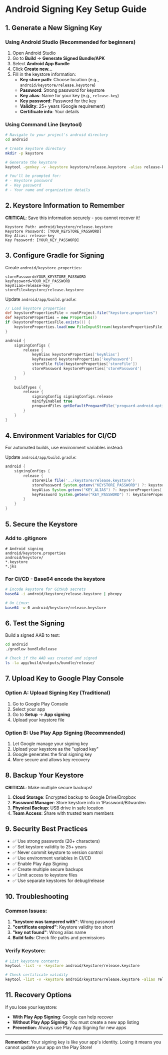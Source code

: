 # Android Signing Key Setup Guide

## 1. Generate a New Signing Key

### Using Android Studio (Recommended for beginners)
1. Open Android Studio
2. Go to **Build** → **Generate Signed Bundle/APK**
3. Select **Android App Bundle**
4. Click **Create new...**
5. Fill in the keystore information:
   - **Key store path**: Choose location (e.g., `android/keystore/release.keystore`)
   - **Password**: Strong password for keystore
   - **Key alias**: Name for your key (e.g., `release-key`)
   - **Key password**: Password for the key
   - **Validity**: 25+ years (Google requirement)
   - **Certificate info**: Your details

### Using Command Line (keytool)
```bash
# Navigate to your project's android directory
cd android

# Create keystore directory
mkdir -p keystore

# Generate the keystore
keytool -genkey -v -keystore keystore/release.keystore -alias release-key -keyalg RSA -keysize 2048 -validity 10000

# You'll be prompted for:
# - Keystore password
# - Key password  
# - Your name and organization details
```

## 2. Keystore Information to Remember

**CRITICAL**: Save this information securely - you cannot recover it!

```
Keystore Path: android/keystore/release.keystore
Keystore Password: [YOUR_KEYSTORE_PASSWORD]
Key Alias: release-key
Key Password: [YOUR_KEY_PASSWORD]
```

## 3. Configure Gradle for Signing

Create `android/keystore.properties`:
```properties
storePassword=YOUR_KEYSTORE_PASSWORD
keyPassword=YOUR_KEY_PASSWORD
keyAlias=release-key
storeFile=keystore/release.keystore
```

Update `android/app/build.gradle`:
```gradle
// Load keystore properties
def keystorePropertiesFile = rootProject.file("keystore.properties")
def keystoreProperties = new Properties()
if (keystorePropertiesFile.exists()) {
    keystoreProperties.load(new FileInputStream(keystorePropertiesFile))
}

android {
    signingConfigs {
        release {
            keyAlias keystoreProperties['keyAlias']
            keyPassword keystoreProperties['keyPassword']
            storeFile file(keystoreProperties['storeFile'])
            storePassword keystoreProperties['storePassword']
        }
    }
    
    buildTypes {
        release {
            signingConfig signingConfigs.release
            minifyEnabled true
            proguardFiles getDefaultProguardFile('proguard-android-optimize.txt'), 'proguard-rules.pro'
        }
    }
}
```

## 4. Environment Variables for CI/CD

For automated builds, use environment variables instead:

Update `android/app/build.gradle`:
```gradle
android {
    signingConfigs {
        release {
            storeFile file('../keystore/release.keystore')
            storePassword System.getenv("KEYSTORE_PASSWORD") ?: keystoreProperties['storePassword']
            keyAlias System.getenv("KEY_ALIAS") ?: keystoreProperties['keyAlias']
            keyPassword System.getenv("KEY_PASSWORD") ?: keystoreProperties['keyPassword']
        }
    }
}
```

## 5. Secure the Keystore

### Add to .gitignore
```gitignore
# Android signing
android/keystore.properties
android/keystore/
*.keystore
*.jks
```

### For CI/CD - Base64 encode the keystore
```bash
# Encode keystore for GitHub secrets
base64 -i android/keystore/release.keystore | pbcopy

# On Linux:
base64 -w 0 android/keystore/release.keystore
```

## 6. Test the Signing

Build a signed AAB to test:
```bash
cd android
./gradlew bundleRelease

# Check if the AAB was created and signed
ls -la app/build/outputs/bundle/release/
```

## 7. Upload Key to Google Play Console

### Option A: Upload Signing Key (Traditional)
1. Go to Google Play Console
2. Select your app
3. Go to **Setup** → **App signing**
4. Upload your keystore file

### Option B: Use Play App Signing (Recommended)
1. Let Google manage your signing key
2. Upload your keystore as the "upload key"
3. Google generates the final signing key
4. More secure and allows key recovery

## 8. Backup Your Keystore

**CRITICAL**: Make multiple secure backups!

1. **Cloud Storage**: Encrypted backup to Google Drive/Dropbox
2. **Password Manager**: Store keystore info in 1Password/Bitwarden
3. **Physical Backup**: USB drive in safe location
4. **Team Access**: Share with trusted team members

## 9. Security Best Practices

- ✅ Use strong passwords (20+ characters)
- ✅ Set keystore validity to 25+ years
- ✅ Never commit keystore to version control
- ✅ Use environment variables in CI/CD
- ✅ Enable Play App Signing
- ✅ Create multiple secure backups
- ✅ Limit access to keystore files
- ✅ Use separate keystores for debug/release

## 10. Troubleshooting

### Common Issues:
1. **"keystore was tampered with"**: Wrong password
2. **"certificate expired"**: Keystore validity too short
3. **"key not found"**: Wrong alias name
4. **Build fails**: Check file paths and permissions

### Verify Keystore:
```bash
# List keystore contents
keytool -list -v -keystore android/keystore/release.keystore

# Check certificate validity
keytool -list -v -keystore android/keystore/release.keystore -alias release-key
```

## 11. Recovery Options

If you lose your keystore:
- **With Play App Signing**: Google can help recover
- **Without Play App Signing**: You must create a new app listing
- **Prevention**: Always use Play App Signing for new apps

---

**Remember**: Your signing key is like your app's identity. Losing it means you cannot update your app on the Play Store!